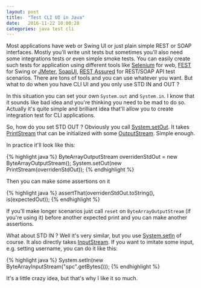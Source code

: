 ```yaml
---
layout: post
title:  "Test CLI UI in Java"
date:   2016-11-22 10:00:28
categories: java test cli
---
```


Most applications have web or Swing UI or just plain simple REST or SOAP interfaces. Mostly you'll write unit tests but sometimes you'll also need some integrations tests or even simple smoke tests. You can easily create such tests for application using different tools like [Selenium] for web, [FEST] for Swing or [JMeter], [SoapUI], [REST Assured] for REST/SOAP API test scenarios. There are tons of tools and you can use whatever you want. But what to do when you have CLI UI and you only use STD IN and OUT ?

In this situation you can set your own ```System.out``` and ```System.in```. I know that it sounds like bad idea and you're thinking you need to be mad to do so. Actually it's quite simple and brilliant idea that'll allow you to create integration test for CLI applications.

So, how do you set STD OUT ? Obviously you call [System.setOut]. It takes [PrintStream] that can be initialized with some [OutputStream]. Simple enough.

In practice it'll look like this:

{% highlight java %}
ByteArrayOutputStream overridenStdOut = new ByteArrayOutputStream();
System.setOut(new PrintStream(overridenStdOut));
{% endhighlight %}

Then you can make some assertions on it

{% highlight java %}
assertThat(overridenStdOut.toString(), is(expectedOut));
{% endhighlight %}

If you'll make longer scenarios just call ```reset``` on ```ByteArrayOutputStream``` (if you're using it) before another expected print and you can make another assertions.

What about STD IN ? Well it's very similar, but you use [System.setIn] of course. It also directly takes [InputStream]. If you want to imitate some input, e.g. setting username, you can do it like this:

{% highlight java %}
System.setIn(new ByteArrayInputStream("spc".getBytes()));
{% endhighlight %}

It's a little crazy idea, but that's why I like it so much.

[InputStream]: https://docs.oracle.com/javase/7/docs/api/java/io/InputStream.html
[System.setIn]: https://docs.oracle.com/javase/7/docs/api/java/lang/System.html#setIn(java.io.InputStream)
[OutputStream]: https://docs.oracle.com/javase/7/docs/api/java/io/OutputStream.html
[PrintStream]: https://docs.oracle.com/javase/7/docs/api/java/io/PrintStream.html
[System.setOut]: https://docs.oracle.com/javase/7/docs/api/java/lang/System.html#setOut(java.io.PrintStream)
[SoapUI]: https://www.soapui.org/
[REST Assured]: http://rest-assured.io/
[JMeter]: http://jmeter.apache.org/
[Selenium]: http://www.seleniumhq.org/
[FEST]: https://code.google.com/archive/p/fest/